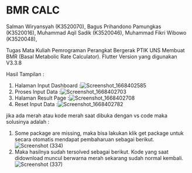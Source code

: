 # BMR CALC
Salman Wiryansyah           (K3520070),
Bagus Prihandono Pamungkas  (K3520016), 
Muhammad Aqil Sadik         (K3520046),
Muhammad Fikri Wibowo       (K3520048),

Tugas Mata Kuliah Pemrograman Perangkat Bergerak PTIK UNS Membuat BMR (Basal Metabolic Rate Calculator).
Flutter Version yang digunakan V3.3.8 

Hasil Tampilan :
1. Halaman Input Dashboard :![Screenshot_1668402585](https://user-images.githubusercontent.com/71618052/201582455-46e60a79-8650-4bc6-93e1-1a43c81ee15a.png)
2. Proses Input Data       :![Screenshot_1668402703](https://user-images.githubusercontent.com/71618052/201582742-801bcdb2-df54-4995-8463-e948e5b49b33.png)
3. Halaman Result Page     :![Screenshot_1668402708](https://user-images.githubusercontent.com/71618052/201582827-6d392d2e-201d-425a-b6ad-ca0aa340f033.png)
4. Reset Input Data        :![Screenshot_1668402782](https://user-images.githubusercontent.com/71618052/201583048-b13d8f12-b74e-4278-bd21-0c83fd8467da.png)

jika ada merah atau kode merah saat dibuka dengan vs code maka solusinya adalah :
1. Some package are missing, maka bisa lakukan klik get package untuk secara otomatis mendapat pembaharuan sebagai berikut.
![Screenshot (334)](https://user-images.githubusercontent.com/71618052/201714229-025ce162-7acf-48c5-a71c-98605e1a2afa.png)
2. Maka hasilnya sudah tersolved sebagai berikut. Kode yang saat didownload muncul berwarna merah sekarang sudah normal kembali.
![Screenshot (337)](https://user-images.githubusercontent.com/71618052/201714589-faf94469-0e00-4189-a40a-27c694bd64f2.png)

